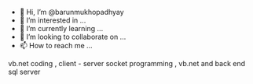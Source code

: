 - 👋 Hi, I’m @barunmukhopadhyay
- 👀 I’m interested in ...
- 🌱 I’m currently learning ...
- 💞️ I’m looking to collaborate on ...
- 📫 How to reach me ...

<!---
barunmukhopadhyay/barunmukhopadhyay is a ✨ special ✨ repository because its `README.md` (this file) appears on your GitHub profile.
You can click the Preview link to take a look at your changes.
--->
vb.net coding , client - server socket programming , vb.net and back end sql server 
